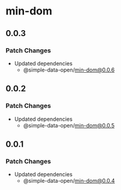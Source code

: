 # min-dom

## 0.0.3

### Patch Changes

- Updated dependencies
  - @simple-data-open/min-dom@0.0.6

## 0.0.2

### Patch Changes

- Updated dependencies
  - @simple-data-open/min-dom@0.0.5

## 0.0.1

### Patch Changes

- Updated dependencies
  - @simple-data-open/min-dom@0.0.4
